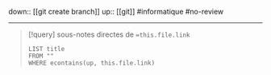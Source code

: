 down:: [[git create branch]]
up:: [[git]]
#informatique #no-review 

----

> [!query] sous-notes directes de `=this.file.link`
> ```dataview
> LIST title
> FROM ""
> WHERE econtains(up, this.file.link)
> ```


